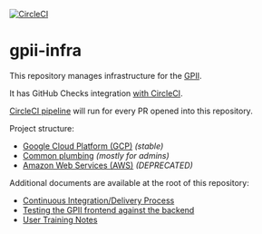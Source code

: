 [![CircleCI](https://circleci.com/gh/gpii-ops/gpii-infra.svg?style=svg)](https://circleci.com/gh/gpii-ops/gpii-infra)
# gpii-infra

This repository manages infrastructure for the [GPII](https://gpii.net/).

It has GitHub Checks integration [with CircleCI](https://circleci.com/docs/2.0/enable-checks/).

[CircleCI pipeline](https://circleci.com/gh/gpii-ops/gpii-infra) will run for every PR opened into this repository.

Project structure:

* [Google Cloud Platform (GCP)](gcp/) *(stable)*
* [Common plumbing](common/) *(mostly for admins)*
* [Amazon Web Services (AWS)](aws/) *(DEPRECATED)*

Additional documents are available at the root of this repository:

* [Continuous Integration/Delivery Process](./CI-CD.md)
* [Testing the GPII frontend against the backend](./TESTING.md)
* [User Training Notes](./USER-TRAINING.md)
